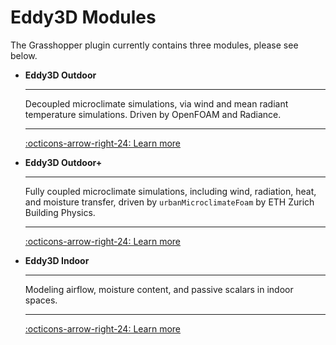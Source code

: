 # Eddy3D Modules

The Grasshopper plugin currently contains three modules, please see below.

<div class="grid cards" markdown>

- __Eddy3D Outdoor__

    ---

    Decoupled microclimate simulations, via wind and mean radiant temperature simulations. Driven by OpenFOAM and Radiance.

    ---

    [:octicons-arrow-right-24: Learn more](https://docs.eddy3d.com/outdoor/)

- __Eddy3D Outdoor+__

    ---

    Fully coupled microclimate simulations, including wind, radiation, heat, and moisture transfer, driven by `urbanMicroclimateFoam` by ETH Zurich Building Physics.

    ---

    [:octicons-arrow-right-24: Learn more](https://docs.eddy3d.com/outdoor%2B/)

- __Eddy3D Indoor__

    ---

    Modeling airflow, moisture content, and passive scalars in indoor spaces.

    ---

    [:octicons-arrow-right-24: Learn more](https://docs.eddy3d.com/indoor/)

</div>

<style>
    /* Application header should be static for the landing page */
    .md-header {
      position: initial;
    }
    /* Hide navigation */
    @media screen and (min-width: 76.25em) {
      .md-sidebar--primary {
        display: none;
      }
    }
      .md-content__button {
    display: none;
  }
</style>


